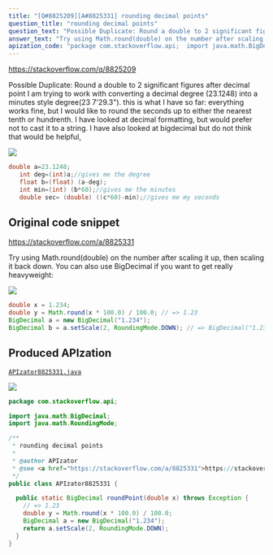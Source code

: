 ```yaml
---
title: "[Q#8825209][A#8825331] rounding decimal points"
question_title: "rounding decimal points"
question_text: "Possible Duplicate: Round a double to 2 significant figures after decimal point I am trying to work with converting a decimal degree (23.1248) into a minutes style degree(23 7'29.3\"). this is what I have so far: everything works fine, but I would like to round the seconds up to either the nearest tenth or hundrenth.  I have looked at decimal formatting, but would prefer not to cast it to a string.  I have also looked at bigdecimal but do not think that would be helpful,"
answer_text: "Try using Math.round(double) on the number after scaling it up, then scaling it back down. You can also use BigDecimal if you want to get really heavyweight:"
apization_code: "package com.stackoverflow.api;  import java.math.BigDecimal; import java.math.RoundingMode;  /**  * rounding decimal points  *  * @author APIzator  * @see <a href=\"https://stackoverflow.com/a/8825331\">https://stackoverflow.com/a/8825331</a>  */ public class APIzator8825331 {    public static BigDecimal roundPoint(double x) throws Exception {     // => 1.23     double y = Math.round(x * 100.0) / 100.0;     BigDecimal a = new BigDecimal(\"1.234\");     return a.setScale(2, RoundingMode.DOWN);   } }"
---
```


https://stackoverflow.com/q/8825209

Possible Duplicate:
Round a double to 2 significant figures after decimal point
I am trying to work with converting a decimal degree (23.1248) into a minutes style degree(23 7&#x27;29.3&quot;).
this is what I have so far:
everything works fine, but I would like to round the seconds up to either the nearest tenth or hundrenth.  I have looked at decimal formatting, but would prefer not to cast it to a string.  I have also looked at bigdecimal but do not think that would be helpful,


<div class="code-logo"><img src="/stackoverflow.png" /></div>

```java
double a=23.1248;
   int deg=(int)a;//gives me the degree
   float b=(float) (a-deg);
   int min=(int) (b*60);//gives me the minutes
   double sec= (double) ((c*60)-min);//gives me my seconds
```


## Original code snippet

https://stackoverflow.com/a/8825331

Try using Math.round(double) on the number after scaling it up, then scaling it back down.
You can also use BigDecimal if you want to get really heavyweight:

<div class="code-logo"><img src="/stackoverflow.png" /></div>

```java
double x = 1.234;
double y = Math.round(x * 100.0) / 100.0; // => 1.23
BigDecimal a = new BigDecimal("1.234");
BigDecimal b = a.setScale(2, RoundingMode.DOWN); // => BigDecimal("1.23")
```

## Produced APIzation

[`APIzator8825331.java`](https://github.com/pasqualesalza/apization/raw/main/data/search/APIzator8825331.java)

<div class="code-logo"><img src="/apizator.png" /></div>

```java
package com.stackoverflow.api;

import java.math.BigDecimal;
import java.math.RoundingMode;

/**
 * rounding decimal points
 *
 * @author APIzator
 * @see <a href="https://stackoverflow.com/a/8825331">https://stackoverflow.com/a/8825331</a>
 */
public class APIzator8825331 {

  public static BigDecimal roundPoint(double x) throws Exception {
    // => 1.23
    double y = Math.round(x * 100.0) / 100.0;
    BigDecimal a = new BigDecimal("1.234");
    return a.setScale(2, RoundingMode.DOWN);
  }
}

```